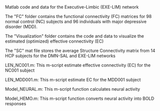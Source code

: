 Matlab code and data for the Executive-Limbic (EXE-LIM) network

The "FC" folder contains the functional connectivity (FC) matrices for 98 normal control (NC) subjects and 96 individuals with major depressive disorder (MDD).

The "Visualization" folder contains the code and data to visualize the estimated (optimized) effective connectivity (EC)

The "SC" mat file stores the average Structure Connectivity matrix from 14 HCP subjects for the DMN-SAL and EXE-LIM networks

LEN_NC001.m: This m-script estimate effective connectivity (EC) for the NC001 subject

LEN_MDD001.m: This m-script estimate EC for the MDD001 subject

Model_NEURAL.m: This m-script function calculates neural activity

Model_HEMO.m: This m-script function converts neural activity into BOLD responses

